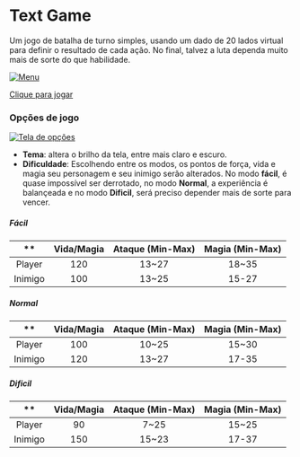 # Text Game

Um jogo de batalha de turno simples, usando um dado de 20 lados virtual para definir o resultado de cada ação. No final, talvez a luta dependa muito mais de sorte do que habilidade.

[![Menu](https://i.imgur.com/qn4FGGJ.png "Menu")](https://limajonas.github.io/text-dungeons/ "Menu")

[Clique para jogar](https://limajonas.github.io/text-dungeons/)

### Opções de jogo

[![Tela de opções](https://i.imgur.com/hZ8iMsA.png "Tela de opções")](https://limajonas.github.io/text-dungeons/ "Tela de opções")

- **Tema**: altera o brilho da tela, entre mais claro e escuro.
- **Dificuldade**: Escolhendo entre os modos, os pontos de força, vida e magia seu personagem e seu inimigo serão alterados. No modo **fácil**, é quase impossível ser derrotado, no modo **Normal**, a experiência é balançeada e no modo **Dificil**, será preciso depender mais de sorte para vencer.

##### Fácil
                    
**  | Vida/Magia | Ataque (Min-Max) | Magia (Min-Max) 
:-------------: | :-------------: | :-------------: | :-------------: |
Player  | 120 | 13~27 | 18~35
Inimigo  | 100 | 13~25 | 15-27

##### Normal
                    
**  | Vida/Magia | Ataque (Min-Max) | Magia (Min-Max) 
:-------------: | :-------------: | :-------------: | :-------------: |
Player  | 100 | 10~25 | 15~30
Inimigo  | 120 | 13~27 | 17-35

##### Dificil
                    
**  | Vida/Magia | Ataque (Min-Max) | Magia (Min-Max) 
:-------------: | :-------------: | :-------------: | :-------------: |
Player  | 90 | 7~25 | 15~25
Inimigo  | 150 | 15~23 | 17-37

